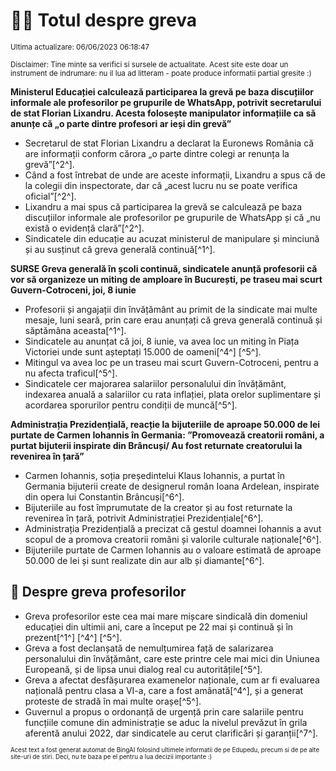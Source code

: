 # 👩‍🏫 Totul despre greva
<sub>Ultima actualizare: 06/06/2023 06:18:47</sub>

<sub>Disclaimer: Tine minte sa verifici si sursele de actualitate. Acest site este doar un instrument de indrumare: nu il lua ad litteram - poate produce informatii partial gresite :)</sub>

**Ministerul Educației calculează participarea la grevă pe baza discuțiilor informale ale profesorilor pe grupurile de WhatsApp, potrivit secretarului de stat Florian Lixandru. Acesta folosește manipulator informațiile ca să anunțe că „o parte dintre profesori ar ieși din grevă”**

- Secretarul de stat Florian Lixandru a declarat la Euronews România că are informații conform cărora „o parte dintre colegi ar renunța la grevă”[^2^].
- Când a fost întrebat de unde are aceste informații, Lixandru a spus că de la colegii din inspectorate, dar că „acest lucru nu se poate verifica oficial”[^2^].
- Lixandru a mai spus că participarea la grevă se calculează pe baza discuțiilor informale ale profesorilor pe grupurile de WhatsApp și că „nu există o evidență clară”[^2^].
- Sindicatele din educație au acuzat ministerul de manipulare și minciună și au susținut că greva generală continuă[^1^].

**SURSE Greva generală în școli continuă, sindicatele anunță profesorii că vor să organizeze un miting de amploare în București, pe traseu mai scurt Guvern-Cotroceni, joi, 8 iunie**

- Profesorii și angajații din învățământ au primit de la sindicate mai multe mesaje, luni seară, prin care erau anunțați că greva generală continuă și săptămâna aceasta[^1^].
- Sindicatele au anunțat că joi, 8 iunie, va avea loc un miting în Piața Victoriei unde sunt așteptați 15.000 de oameni[^4^] [^5^].
- Mitingul va avea loc pe un traseu mai scurt Guvern-Cotroceni, pentru a nu afecta traficul[^5^].
- Sindicatele cer majorarea salariilor personalului din învățământ, indexarea anuală a salariilor cu rata inflației, plata orelor suplimentare și acordarea sporurilor pentru condiții de muncă[^5^].

**Administrația Prezidențială, reacție la bijuteriile de aproape 50.000 de lei purtate de Carmen Iohannis în Germania: ”Promovează creatorii români, a purtat bijuterii inspirate din Brâncuși/ Au fost returnate creatorului la revenirea în țară”**

- Carmen Iohannis, soția președintelui Klaus Iohannis, a purtat în Germania bijuterii create de designerul român Ioana Ardelean, inspirate din opera lui Constantin Brâncuși[^6^].
- Bijuteriile au fost împrumutate de la creator și au fost returnate la revenirea în țară, potrivit Administrației Prezidențiale[^6^].
- Administrația Prezidențială a precizat că gestul doamnei Iohannis a avut scopul de a promova creatorii români și valorile culturale naționale[^6^].
- Bijuteriile purtate de Carmen Iohannis au o valoare estimată de aproape 50.000 de lei și sunt realizate din aur alb și diamante[^6^].

## 🏫 Despre greva profesorilor

- Greva profesorilor este cea mai mare mișcare sindicală din domeniul educației din ultimii ani, care a început pe 22 mai și continuă și în prezent[^1^] [^4^] [^5^].
- Greva a fost declanșată de nemulțumirea față de salarizarea personalului din învățământ, care este printre cele mai mici din Uniunea Europeană, și de lipsa unui dialog real cu autoritățile[^5^].
- Greva a afectat desfășurarea examenelor naționale, cum ar fi evaluarea națională pentru clasa a VI-a, care a fost amânată[^4^], și a generat proteste de stradă în mai multe orașe[^5^].
- Guvernul a propus o ordonanță de urgență prin care salariile pentru funcțiile comune din administrație se aduc la nivelul prevăzut în grila aferentă anului 2022, dar sindicatele au cerut clarificări și garanții[^7^].


<sub><sub>Acest text a fost generat automat de BingAI folosind ultimele informatii de pe Edupedu, precum si de pe alte site-uri de stiri. Deci, nu te baza pe el pentru a lua decizii importante :)</sub></sub>
